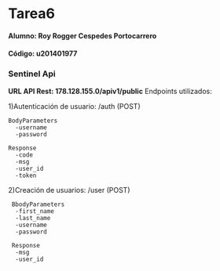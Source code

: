 # Tarea6
#### Alumno: Roy Rogger Cespedes Portocarrero

#### Código: u201401977

### Sentinel Api
  **URL API Rest: 178.128.155.0/apiv1/public**
Endpoints utilizados:

  1)Autenticación de usuario: /auth (POST)
    
    BodyParameters
      -username
      -password
    
    Response
      -code
      -msg
      -user_id
      -token
      
  2)Creación de usuarios: /user (POST)
  
     BbodyParameters
      -first_name
      -last_name
      -username
      -password
      
     Response
      -msg
      -user_id
